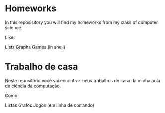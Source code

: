 # Homeworks

In this reposisitory you will find my homeworks from my class of computer science.

Like:

Lists
Graphs
Games (in shell)

# Trabalho de casa

Neste repositório você vai encontrar meus trabalhos de casa da minha aula de ciência da computação.

Como:

Listas
Grafos
Jogos (em linha de comando)
